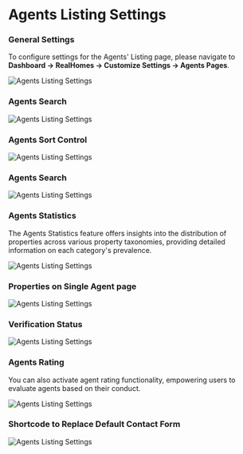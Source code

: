 # Agents Listing Settings

### General Settings

To configure settings for the Agents' Listing page, please navigate to **Dashboard → RealHomes → Customize Settings → Agents Pages**.

![Agents Listing Settings](images/agents/agents-settings.png)

### Agents Search

![Agents Listing Settings](images/agents/agents-search.png)

### Agents Sort Control

![Agents Listing Settings](images/agents/agents-sort-control.png)

### Agents Search

![Agents Listing Settings](images/agents/agents-search.png)

### **Agents Statistics**

The Agents Statistics feature offers insights into the distribution of properties across various property taxonomies, providing detailed information on each category's prevalence.

![Agents Listing Settings](images/agents/agents-properties-stats.png)

### Properties on Single Agent page

![Agents Listing Settings](images/agents/properties-on-agents-page.png)

### Verification Status

![Agents Listing Settings](images/agents/agents-verification-status.png)

### **Agents Rating**

You can also activate agent rating functionality, empowering users to evaluate agents based on their conduct.

![Agents Listing Settings](images/agents/agents-ratings.png)

### Shortcode to Replace Default Contact Form

![Agents Listing Settings](images/agents/agents-verification-status.png)